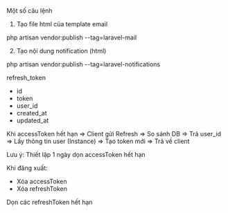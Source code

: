 Một số câu lệnh

1. Tạo file html của template email

php artisan vendor:publish --tag=laravel-mail

2. Tạo nội dung notification (html)

php artisan vendor:publish --tag=laravel-notifications

refresh_token

- id
- token
- user_id
- created_at
- updated_at

Khi accessToken hết hạn => Client gửi Refresh => So sánh DB => Trả user_id => Lấy thông tin user (Instance) => Tạo token mới => Trả về client

Lưu ý: Thiết lập 1 ngày dọn accessToken hết hạn

Khi đăng xuất:

- Xóa accessToken
- Xóa refreshToken

Dọn các refreshToken hết hạn


